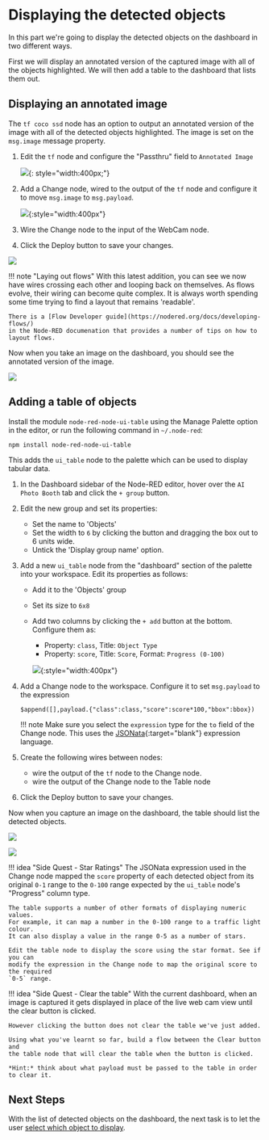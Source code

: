 # Displaying the detected objects

In this part we're going to display the detected objects on the dashboard in two
different ways.

First we will display an annotated version of the captured image with all of the
objects highlighted. We will then add a table to the dashboard that lists them out.

## Displaying an annotated image

The `tf coco ssd` node has an option to output an annotated version of the image
with all of the detected objects highlighted. The image is set on the `msg.image`
message property.

1. Edit the `tf` node and configure the "Passthru" field to `Annotated Image`

    ![](../images/tf-passthru.png){: style="width:400px;"}

2. Add a Change node, wired to the output of the `tf` node and configure it to move
   `msg.image` to `msg.payload`.

    ![](../images/change-img-payload.png){:style="width:400px"}

3. Wire the Change node to the input of the WebCam node.
4. Click the Deploy button to save your changes.

![](../images/flow-tf-to-webcam.png)

!!! note "Laying out flows"
    With this latest addition, you can see we now have wires crossing each other
    and looping back on themselves. As flows evolve, their wiring can become
    quite complex. It is always worth spending some time trying to find a layout
    that remains 'readable'.

    There is a [Flow Developer guide](https://nodered.org/docs/developing-flows/)
    in the Node-RED documenation that provides a number of tips on how to layout flows.

Now when you take an image on the dashboard, you should see the annotated version
of the image.

![](../images/booth-display-all.png)


## Adding a table of objects

Install the module `node-red-node-ui-table` using the Manage Palette option in the
editor, or run the following command in `~/.node-red`:

```
npm install node-red-node-ui-table
```

This adds the `ui_table` node to the palette which can be used to display tabular
data.

1. In the Dashboard sidebar of the Node-RED editor, hover over the `AI Photo Booth`
   tab and click the `+ group` button.
2. Edit the new group and set its properties:
    - Set the name to 'Objects'
    - Set the width to `6` by clicking the button and dragging the box out to 6
      units wide.
    - Untick the 'Display group name' option.
3. Add a new `ui_table` node from the "dashboard" section of the palette into your
   workspace. Edit its properties as follows:
    - Add it to the 'Objects' group
    - Set its size to `6x8`
    - Add two columns by clicking the `+ add` button at the bottom. Configure them as:
        - Property: `class`, Title: `Object Type`
        - Property: `score`, Title: `Score`, Format: `Progress (0-100)`

      ![](../images/table-config.png){:style="width:400px"}


4. Add a Change node to the workspace. Configure it to set `msg.payload` to the
   expression 
   ```
   $append([],payload.{"class":class,"score":score*100,"bbox":bbox})
   ```

    !!! note
        Make sure you select the `expression` type for the `to` field of the Change node.
        This uses the [JSONata](https://jsonata.org){:target="blank"} expression language.

5. Create the following wires between nodes:
    - wire the output of the `tf` node to the Change node.
    - wire the output of the Change node to the Table node
6. Click the Deploy button to save your changes.

Now when you capture an image on the dashboard, the table should list the detected
objects.

![](../images/flow-table.png)

![](../images/booth-display-table.png)


!!! idea "Side Quest - Star Ratings"
    The JSONata expression used in the Change node mapped the `score` property
    of each detected object from its original `0-1` range to the `0-100` range
    expected by the `ui_table` node's "Progress" column type.

    The table supports a number of other formats of displaying numeric values.
    For example, it can map a number in the 0-100 range to a traffic light colour.
    It can also display a value in the range 0-5 as a number of stars.

    Edit the table node to display the score using the star format. See if you can
    modify the expression in the Change node to map the original score to the required
    `0-5` range.


!!! idea "Side Quest - Clear the table"
    With the current dashboard, when an image is captured it gets displayed in
    place of the live web cam view until the clear button is clicked.

    However clicking the button does not clear the table we've just added.

    Using what you've learnt so far, build a flow between the Clear button and
    the table node that will clear the table when the button is clicked.

    *Hint:* think about what payload must be passed to the table in order to clear it.



## Next Steps

With the list of detected objects on the dashboard, the next task is to let the
user [select which object to display](select-objects.md).

